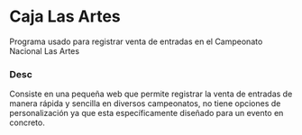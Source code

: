 # Caja Las Artes
 Programa usado para registrar venta de entradas en el Campeonato Nacional Las Artes

### Desc
Consiste en una pequeña web que permite registrar la venta de entradas de manera rápida y sencilla en diversos campeonatos, no tiene opciones de personalización ya que esta específicamente diseñado para un evento en concreto.
